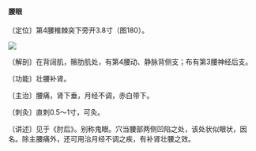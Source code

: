 #### 腰眼

〔定位〕第4腰椎棘突下旁开3.8寸（图180）。

![](./img/图180.jpg)

〔解剖〕在背阔肌，髂肋肌处，有第4腰动、静脉背侧支；布有第3腰神经后支。

〔功能〕壮腰补肾。

〔主治〕腰痛，肾下垂，月经不调，赤白带下。

〔刺灸〕直刺0.5～1寸，可灸。

〔讲述〕见于《肘后》。别称鬼眼。穴当腰部两侧凹陷之处，该处状似眼状，因名。除主腰痛外，还可用治月经不调之疾，有补肾壮腰之效。
